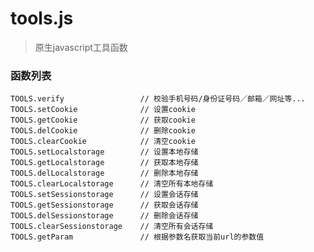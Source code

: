 # tools.js

> 原生javascript工具函数

### 函数列表

	TOOLS.verify                 // 校验手机号码/身份证号码／邮箱／网址等...
	TOOLS.setCookie              // 设置cookie
	TOOLS.getCookie              // 获取cookie
	TOOLS.delCookie              // 删除cookie
	TOOLS.clearCookie            // 清空cookie
	TOOLS.setLocalstorage        // 设置本地存储
	TOOLS.getLocalstorage        // 获取本地存储
	TOOLS.delLocalstorage        // 删除本地存储
	TOOLS.clearLocalstorage      // 清空所有本地存储
	TOOLS.setSessionstorage      // 设置会话存储
	TOOLS.getSessionstorage      // 获取会话存储
	TOOLS.delSessionstorage      // 删除会话存储
	TOOLS.clearSessionstorage    // 清空所有会话存储
	TOOLS.getParam               // 根据参数名获取当前url的参数值